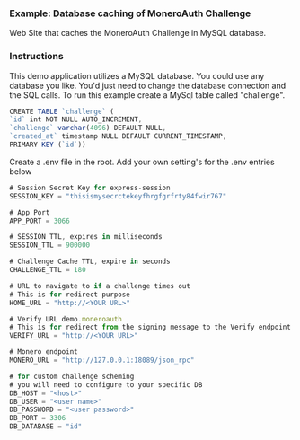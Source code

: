 ### Example: Database caching of MoneroAuth Challenge  
Web Site that caches the MoneroAuth Challenge in MySQL database.

### Instructions
This demo application utilizes a MySQL database.
You could use any database you like.  You'd just need to change the 
database connection and the SQL calls.
To run this example create a MySql table called "challenge".
  
```javascript
CREATE TABLE `challenge` (
`id` int NOT NULL AUTO_INCREMENT,
`challenge` varchar(4096) DEFAULT NULL,
`created_at` timestamp NULL DEFAULT CURRENT_TIMESTAMP,
PRIMARY KEY (`id`))
```


Create a .env file in the root.
Add your own setting's for the .env entries below

```javascript
# Session Secret Key for express-session
SESSION_KEY = "thisismysecrctekeyfhrgfgrfrty84fwir767"

# App Port
APP_PORT = 3066

# SESSION TTL, expires in milliseconds
SESSION_TTL = 900000

# Challenge Cache TTL, expire in seconds
CHALLENGE_TTL = 180

# URL to navigate to if a challenge times out
# This is for redirect purpose
HOME_URL = "http://<YOUR URL>"

# Verify URL demo.moneroauth 
# This is for redirect from the signing message to the Verify endpoint.
VERIFY_URL = "http://<YOUR URL>"

# Monero endpoint
MONERO_URL = "http://127.0.0.1:18089/json_rpc"

# for custom challenge scheming
# you will need to configure to your specific DB
DB_HOST = "<host>"
DB_USER = "<user name>"
DB_PASSWORD = "<user password>"
DB_PORT = 3306
DB_DATABASE = "id"
```
